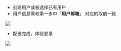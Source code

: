 <IntegrationDetailCard :title="`在 ${$localeConfig.brandName} 中体验登录`">

- 创建用户或者选择已有用户
- 用户信息需和第一步中「**用户邮箱**」 对应的取值一致

![](~@imagesZhCn/integration/sharepoint/3-1.png)

- 配置完成，体验登录

![](~@imagesZhCn/integration/sharepoint/3-2.png)

</IntegrationDetailCard>